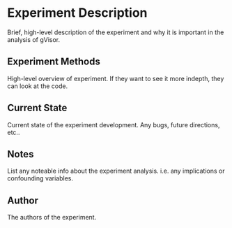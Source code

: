 # Experiment Description

Brief, high-level description of the experiment and why it is important in the analysis of gVisor.

## Experiment Methods

High-level overview of experiment. If they want to see it more indepth, they can look at the code.

## Current State

Current state of the experiment development. Any bugs, future directions, etc..

## Notes

List any noteable info about the experiment analysis. i.e. any implications or confounding variables.

## Author

The authors of the experiment.
